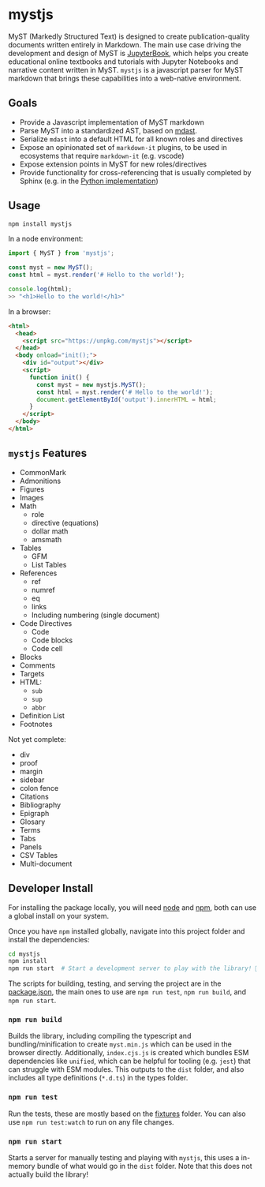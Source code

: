 # mystjs

MyST (Markedly Structured Text) is designed to create publication-quality documents written entirely in Markdown. The main use case driving the development and design of MyST is [JupyterBook](https://jupyterbook.org/), which helps you create educational online textbooks and tutorials with Jupyter Notebooks and narrative content written in MyST. `mystjs` is a javascript parser for MyST markdown that brings these capabilities into a web-native environment.

## Goals

- Provide a Javascript implementation of MyST markdown
- Parse MyST into a standardized AST, based on [mdast](https://github.com/syntax-tree/mdast).
- Serialize `mdast` into a default HTML for all known roles and directives
- Expose an opinionated set of `markdown-it` plugins, to be used in ecosystems that require `markdown-it` (e.g. vscode)
- Expose extension points in MyST for new roles/directives
- Provide functionality for cross-referencing that is usually completed by Sphinx (e.g. in the [Python implementation](https://github.com/executablebooks/MyST-Parser))

## Usage

```bash
npm install mystjs
```

In a node environment:

```javascript
import { MyST } from 'mystjs';

const myst = new MyST();
const html = myst.render('# Hello to the world!');

console.log(html);
>> "<h1>Hello to the world!</h1>"
```

In a browser:

```html
<html>
  <head>
    <script src="https://unpkg.com/mystjs"></script>
  </head>
  <body onload="init();">
    <div id="output"></div>
    <script>
      function init() {
        const myst = new mystjs.MyST();
        const html = myst.render('# Hello to the world!');
        document.getElementById('output').innerHTML = html;
      }
    </script>
  </body>
</html>
```

## `mystjs` Features

- CommonMark
- Admonitions
- Figures
- Images
- Math
  - role
  - directive (equations)
  - dollar math
  - amsmath
- Tables
  - GFM
  - List Tables
- References
  - ref
  - numref
  - eq
  - links
  - Including numbering (single document)
- Code Directives
  - Code
  - Code blocks
  - Code cell
- Blocks
- Comments
- Targets
- HTML:
  - `sub`
  - `sup`
  - `abbr`
- Definition List
- Footnotes

Not yet complete:

- div
- proof
- margin
- sidebar
- colon fence
- Citations
- Bibliography
- Epigraph
- Glosary
- Terms
- Tabs
- Panels
- CSV Tables
- Multi-document

## Developer Install

For installing the package locally, you will need [node](https://nodejs.org/) and [npm](https://docs.npmjs.com/about-npm), both can use a global install on your system.

Once you have `npm` installed globally, navigate into this project folder and install the dependencies:

```bash
cd mystjs
npm install
npm run start  # Start a development server to play with the library! 🚀
```

The scripts for building, testing, and serving the project are in the [package.json](package.json), the main ones to use are
`npm run test`, `npm run build`, and `npm run start`.

### `npm run build`

Builds the library, including compiling the typescript and bundling/minification to create `myst.min.js` which can be used in the browser directly.
Additionally, `index.cjs.js` is created which bundles ESM dependencies like `unified`, which can be helpful for tooling (e.g. `jest`) that can struggle with ESM modules.
This outputs to the `dist` folder, and also includes all type definitions (`*.d.ts`) in the types folder.

### `npm run test`

Run the tests, these are mostly based on the [fixtures](fixtures) folder. You can also use `npm run test:watch` to run on any file changes.

### `npm run start`

Starts a server for manually testing and playing with `mystjs`, this uses a in-memory bundle of what would go in the `dist` folder.
Note that this does not actually build the library!
